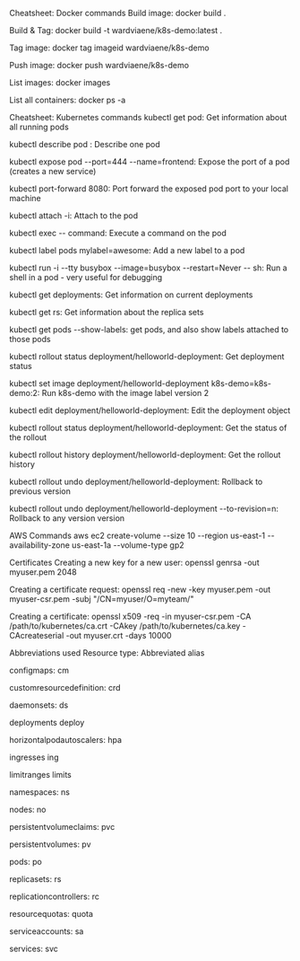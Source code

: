 

Cheatsheet: Docker commands
Build image: docker build .

Build & Tag: docker build -t wardviaene/k8s-demo:latest .

Tag image: docker tag imageid wardviaene/k8s-demo

Push image: docker push wardviaene/k8s-demo

List images: docker images

List all containers: docker ps -a

Cheatsheet: Kubernetes commands
kubectl get pod: Get information about all running pods

kubectl describe pod <pod>: Describe one pod

kubectl expose pod <pod> --port=444 --name=frontend: Expose the port of a pod (creates a new service)

kubectl port-forward <pod> 8080: Port forward the exposed pod port to your local machine

kubectl attach <podname> -i: Attach to the pod

kubectl exec <pod> -- command: Execute a command on the pod

kubectl label pods <pod> mylabel=awesome: Add a new label to a pod

kubectl run -i --tty busybox --image=busybox --restart=Never -- sh: Run a shell in a pod - very useful for debugging

kubectl get deployments: Get information on current deployments

kubectl get rs: Get information about the replica sets

kubectl get pods --show-labels: get pods, and also show labels attached to those pods

kubectl rollout status deployment/helloworld-deployment: Get deployment status

kubectl set image deployment/helloworld-deployment k8s-demo=k8s-demo:2: Run k8s-demo with the image label version 2

kubectl edit deployment/helloworld-deployment: Edit the deployment object

kubectl rollout status deployment/helloworld-deployment: Get the status of the rollout

kubectl rollout history deployment/helloworld-deployment: Get the rollout history

kubectl rollout undo deployment/helloworld-deployment: Rollback to previous version

kubectl rollout undo deployment/helloworld-deployment --to-revision=n: Rollback to any version version

AWS Commands
aws ec2 create-volume --size 10 --region us-east-1 --availability-zone us-east-1a --volume-type gp2

Certificates
Creating a new key for a new user: openssl genrsa -out myuser.pem 2048

Creating a certificate request: openssl req -new -key myuser.pem -out myuser-csr.pem -subj "/CN=myuser/O=myteam/"

Creating a certificate: openssl x509 -req -in myuser-csr.pem -CA /path/to/kubernetes/ca.crt -CAkey /path/to/kubernetes/ca.key -CAcreateserial -out myuser.crt -days 10000

Abbreviations used
Resource type: Abbreviated alias

configmaps: cm

customresourcedefinition: crd

daemonsets: ds

deployments deploy

horizontalpodautoscalers: hpa

ingresses ing

limitranges limits

namespaces: ns

nodes: no

persistentvolumeclaims: pvc

persistentvolumes: pv

pods: po

replicasets: rs

replicationcontrollers: rc

resourcequotas: quota

serviceaccounts: sa

services: svc